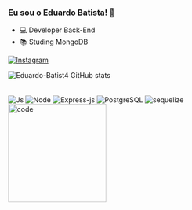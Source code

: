 ### Eu sou o Eduardo Batista! 👋


- 💻 Developer Back-End 
- 📚 Studing MongoDB


[![Instagram](https://img.shields.io/badge/Instagram-E4405F?style=for-the-badge&logo=instagram&logoColor=white)](https://www.instagram.com/batista.eduard0/)

![Eduardo-Batist4 GitHub stats](https://github-readme-stats.vercel.app/api?username=Eduardo-Batist4&show_icons=true&theme=radical)

<div style="display: inline_block"><br>
  <img align="center" alt="Js" src="https://img.shields.io/badge/JavaScript-F7DF1E?style=for-the-badge&logo=javascript&logoColor=black">
  <img align="center" alt="Node" src="https://img.shields.io/badge/Node.js-43853D?style=for-the-badge&logo=node.js&logoColor=white">
  <img align="center" alt="Express-js"  src="https://img.shields.io/badge/Express.js-404D59?style=for-the-badge">
  <img align="center" alt="PostgreSQL"  src="https://img.shields.io/badge/PostgreSQL-316192?style=for-the-badge&logo=postgresql&logoColor=white">
  <img align="center" alt="sequelize"  src="https://img.shields.io/badge/sequelize-323330?style=for-the-badge&logo=sequelize&logoColor=blue">
</div>
<a href="#">
<img src="https://media.tenor.com/GythNLlEJtYAAAAC/code-encoding.gif" title="code" width="200" height="200" align="left" alt="code">
</a>
